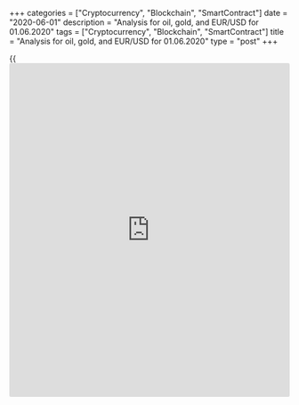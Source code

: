 +++
categories = ["Cryptocurrency", "Blockchain", "SmartContract"]
date = "2020-06-01"
description = "Analysis for oil, gold, and EUR/USD for 01.06.2020"
tags = ["Cryptocurrency", "Blockchain", "SmartContract"]
title = "Analysis for oil, gold, and EUR/USD for 01.06.2020"
type = "post"
+++

{{<iframe id="large-banner" src="https://www.bounty.group/#slide=15.0" width="100%" height="600" scrolling="no" style="border: 0px solid rgb(216, 221, 230); border-radius: 3px;">}}

June 1, 2020

June 1, 2020

Analysis for oil, gold, and EUR/USD for 01.06.2020Alex Rodiоnov

###  **USCrude –** **oil** ****

Oil traders are trying to break out the strong resistance Target Zone 4
[34.17 – 33.42] in the middle-term uptrend. If buyers succeed, the next
upside target will be Target Zone 5 [41.67 — 40.92].

![LiteForex: Analysis for oil, gold, and EUR/USD for 01.06.2020][1]

The short-term trend is up. It is clear from the shorter timeframe that
bulls are testing Target Zone 4 [34.17 – 33.42]. If the US session
closes the price above the resistance, the next target in the uptrend
will be Gold Zone 4 [37.55 – 37.17].

If the price is corrected down, we shall consider the strong supports,
Additional Zone [32.73 – 32.51], and Intermediary Zone [30.48 - 30.03].
We shall enter purchases in these zones. The target will be to break
through the local high.

![LiteForex: Analysis for oil, gold, and EUR/USD for 01.06.2020][2]

 **[USCrude][3]Trading ideas for today:  **

  1. Buy according to the pattern in Additional Zone [32.73 - 32.51]. TakeProfit: 35.00. StopLoss: according to the pattern rules.

  2. Buy according to the pattern in Intermediary Zone [30.48 - 30.03]. TakeProfit: 35.00. StopLoss: according to the pattern rules.

* * *

###  **XAUUSD – gold**

In the longer timeframe, the gold price is being corrected down in the
middle-term downtrend. The correction target is to test Target Zone
[1673.6 – 1664.4].

There is also an alternative scenario. The price can break out Target
Zone 5 and consolidate above. In this case, we shall enter middle-term
purchases with the target at Target Zone 6 [1817.2 — 1811.2].

![LiteForex: Analysis for oil, gold, and EUR/USD for 01.06.2020][4]

The gold local short-term trend is down. Last week, the price broke out
Intermediary Zone [1719.3 - 1714.8]. Therefore, the next downside target
for this week is Target Zone [1673.6 - 1664.4].

The price is now being corrected up towards the trend key resistance
[1744.0 – 1739.4]. I recommend selling gold in this zone.

![LiteForex: Analysis for oil, gold, and EUR/USD for 01.06.2020][5]

 **[XAUUSD][6] Trading ideas for today:  **

Sell according to the pattern in Intermediary Zone [1744.0 - 1739.4].
TakeProfit: Target Zone [1673.6 - 1664.4]. StopLoss: according to the
pattern rules.

* * *

###  **EURUSD – euro/dollar**

The EURUSD middle-term trend continues. Bulls are trying to break out
Target Zone 2 [1.1109 – 1.1091]. If they succeed, the next upside target
will be Target Zone 3 [1.1291 – 1.1273].

This week, I recommend expecting a correction down and entering new
purchases in the trend key support zone [1.0968 — 1.0950].

![LiteForex: Analysis for oil, gold, and EUR/USD for 01.06.2020][7]

In the shorter timeframe, the price has reached Gold Zone [1.1152 –
1.1143]. This is strong resistance to the short-term uptrend. If the
resistance is broken out with the consolidation above, the next upside
target will be Target Zone 2 [1.1252 - 1.1234].

Otherwise, the price will be corrected down to the trend key support
[1.1059 – 1.1050]. One can enter buy trades according to the pattern in
the support zone.

![LiteForex: Analysis for oil, gold, and EUR/USD for 01.06.2020][8]

 **[EURUSD][9] Trading ideas for today: **

Buy according to the pattern in Intermediary Zone [1.1059 - 1.1050].
TakeProfit: 1.1150. StopLoss: according to the pattern rules.

> IZ - Intermediary Zone: responsible for the price momentum reversing

>

> TZ - Target Zone: a zone that is 75% likely to be reached after IZ
breakout.

>

> GZ - Gold Zone: zone in the medium-term momentum.

>

> All zones are calculated based on the average [daily](https://www.fintecher.org/2020/03/03/forex-trading-daily-strategy/) price of the
instrument and margin requirements of the futures.

* * *

P.S. Did you like my article? Share it in social networks: it will be
the best “thank you" :)

Ask me questions and comment below. I’ll be glad to answer your
questions and give necessary explanations.

 **Useful links:**

  * I recommend trying to trade with a reliable broker [here][10]. The system allows you to trade by yourself or copy successful traders from all across the globe.
  * Use my promo-code BLOG for getting deposit bonus 50% on LiteForex platform. Just enter this code in the appropriate field while [depositing][11] your trading account.
  * Telegram channel with high-quality analytics, Forex reviews, training articles, and other useful things for traders <t.me/liteforex>

## Price chart of USCrude in real time mode

![Analysis for oil, gold, and EUR/USD for 01.06.2020][12]

The content of this article reflects the author’s opinion and does not
necessarily reflect the official position of LiteForex. The material
published on this page is provided for informational purposes only and
should not be considered as the provision of investment advice for the
purposes of Directive 2004/39/EC.

Rate this article:

{{value}}

( {{count}} {{title}} )

   1. cdn.liteforex.com/cache/uploads/blog_post/commodities/analytics/WTI_analysis_010620_1.png?w=30&s=d54de24ff7fbf65cf804bdba88eba490
   2. cdn.liteforex.com/cache/uploads/blog_post/commodities/analytics/WTI_analysis_010620_2.png?w=30&s=fa50c89a108516c0ac31e658f94f4c0f
   3. my.liteforex.com/trading?type=oil
   4. cdn.liteforex.com/cache/uploads/blog_post/commodities/analytics/XAUUSD_analysis_010620_1.png?w=30&s=5357e6083152fb17e7b51343914e30f4
   5. cdn.liteforex.com/cache/uploads/blog_post/commodities/analytics/XAUUSD_analysis_010620_2.png?w=30&s=0438cc193fc7579a5b73fd4c074b3b83
   6. my.liteforex.com/trading/chart?symbol=XAUUSD&returnUrl=true
   7. cdn.liteforex.com/cache/uploads/blog_post/commodities/analytics/EURUSD_analysis_010620_1.png?w=30&s=77ed38b8fe572a19b4b343e0a7817312
   8. cdn.liteforex.com/cache/uploads/blog_post/commodities/analytics/EURUSD_analysis_010620_2.png?w=30&s=b68687c4c2a1f909742dc4d60c08b8bc
   9. my.liteforex.com/trading/chart?symbol=EURUSD
   10. my.liteforex.com/?category=analysts-opinions&slug=analysis-for-oil-gold-and-eurusd-for-01062020&openPopup=%2Fregistration%2Fpopup&utm_source=blog&utm_medium=article&utm_campaign=bonus
   11. my.liteforex.com/deposit/?category=analysts-opinions&slug=analysis-for-oil-gold-and-eurusd-for-01062020&promo_code=BLOG&utm_source=blog&utm_medium=article&utm_campaign=bonus
   12. cdn.liteforex.com/cache/uploads/blog_post/commodities/oil_146.jpeg?q=75&w=1000&s=1e3437e0fa02b742d408fe14d50b33cd